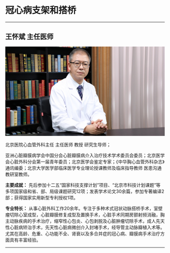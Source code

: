 # 冠心病支架和搭桥

---

## 王怀斌 主任医师

![1679375116241](image/c06_025/1679375116241.png)

北京医院心血管外科主任 主任医师 教授 研究生导师；

亚洲心脏瓣膜病学会中国分会心脏瓣膜病介入治疗技术学术委员会委员；北京医学会心脏外科分会第一届青年委员；北京医学会鉴定专家；《中华胸心血管外科杂志》通讯编委；北京大学医学部临床医学专业理论授课教师及临床指导教师 医患沟通教研室教师。


**主要成就：** 先后参加十二五“国家科技支撑计划”项目、“北京市科技计划课题”等多项国家级和省、部、局级课题研究12项；发表学术论文30余篇，参加专著编译2部；获得国家实用新型专利授权1项。


**专业特长：** 从事心脏外科工作20余年。专注于多种术式冠状动脉搭桥手术，室壁瘤切除心室成型，心脏瓣膜修复成型及置换手术，心脏手术同期房颤射频消融，胸主动脉疾病的手术治疗，缩窄性心包炎、心包剥脱及心脏肿瘤切除手术，成人先天性心脏病矫治手术，先天性心脏病微创介入封堵手术，经导管主动脉瓣植入术等。尤其在高龄、危重、心功能不全、肾衰以及多合并症的冠心病、瓣膜病手术治疗方面具有丰富经验。

---
